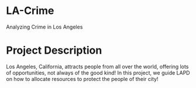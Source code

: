 # LA-Crime
Analyzing Crime in Los Angeles

# Project Description
Los Angeles, California, attracts people from all over the world, offering lots of opportunities, not always of the good kind! In this project, we guide LAPD on how to allocate resources to protect the people of their city!

